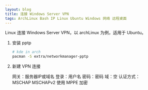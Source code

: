 ```yaml
---
layout: blog
title: 连接 Windows Server VPN
tags: ArchLinux Bash IP Linux Ubuntu Windows 网络 远程桌面
---
```


Linux 连接 Windows Server VPN，以 archLinux 为例，适用于 Ubuntu。

1. 安装 pptp

    ```bash
    # kde in arch
    pacman -S extra/networkmanager-pptp
    ```

2. 新建 VPN 连接

    网关：服务器IP或域名
    登录：用户名
    密码：密码
    域：空
    认证方式：MSCHAP MSCHAPv2
    使用 MPPE 加密

